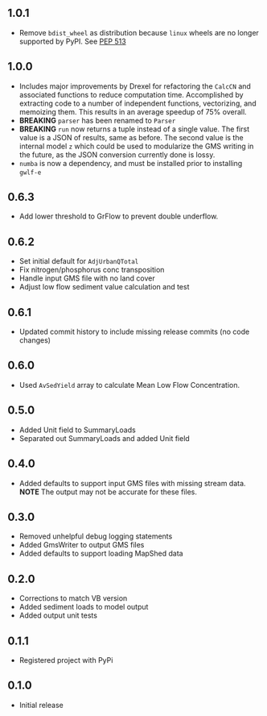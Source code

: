 ## 1.0.1

- Remove `bdist_wheel` as distribution because `linux` wheels are no longer
  supported by PyPI. See [PEP 513](https://www.python.org/dev/peps/pep-0513/)

## 1.0.0

- Includes major improvements by Drexel for refactoring the `CalcCN` and
  associated functions to reduce computation time. Accomplished by extracting
  code to a number of independent functions, vectorizing, and memoizing them.
  This results in an average speedup of 75% overall.
- **BREAKING** `parser` has been renamed to `Parser`
- **BREAKING** `run` now returns a tuple instead of a single value. The first
  value is a JSON of results, same as before. The second value is the internal
  model `z` which could be used to modularize the GMS writing in the future, as
  the JSON conversion currently done is lossy.
- `numba` is now a dependency, and must be installed prior to installing
  `gwlf-e`

## 0.6.3

- Add lower threshold to GrFlow to prevent double underflow.

## 0.6.2

- Set initial default for `AdjUrbanQTotal`
- Fix nitrogen/phosphorus conc transposition
- Handle input GMS file with no land cover
- Adjust low flow sediment value calculation and test

## 0.6.1

 - Updated commit history to include missing release commits (no code changes)

## 0.6.0

 - Used `AvSedYield` array to calculate Mean Low Flow Concentration.

## 0.5.0

- Added Unit field to SummaryLoads
- Separated out SummaryLoads and added Unit field

## 0.4.0

 - Added defaults to support input GMS files with missing stream data.
   **NOTE** The output may not be accurate for these files.

## 0.3.0

 - Removed unhelpful debug logging statements
 - Added GmsWriter to output GMS files
 - Added defaults to support loading MapShed data

## 0.2.0

 - Corrections to match VB version
 - Added sediment loads to model output
 - Added output unit tests

## 0.1.1

 - Registered project with PyPi

## 0.1.0

- Initial release
